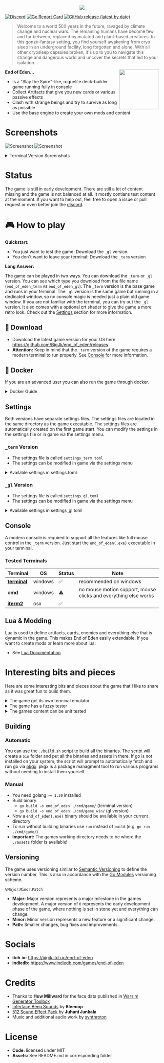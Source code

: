 <p align="center">
  <img align="center" src=".github/header.png" />
</p>

[![Discord](https://img.shields.io/discord/1099310842564059168?label=discord)](https://discord.gg/XpDvfvVuB2) [![Go Report Card](https://goreportcard.com/badge/github.com/BigJk/end_of_eden)](https://goreportcard.com/report/github.com/BigJk/end_of_eden) [![GitHub release (latest by date)](https://img.shields.io/github/v/release/BigJk/end_of_eden)](https://github.com/BigJk/end_of_eden/releases)

> Welcome to a world 500 years in the future, ravaged by climate change and nuclear wars. The remaining humans have become few and far between, replaced by mutated and plant-based creatures. In this gonzo-fantasy setting, you find yourself awakening from cryo sleep in an underground facility, long forgotten and alone. With all other cryosleep capsules broken, it's up to you to navigate this strange and dangerous world and uncover the secrets that led to your isolation...

<a href="https://bigjk.itch.io/end-of-eden"><img align="right" src="http://jessemillar.github.io/available-on-itchio-badge/badge-bw.png" width="130"></img></a>

**End of Eden...**
- Is a "Slay the Spire"-like, roguelite deck-builder game running fully in console
- Collect Artifacts that give you new cards or various passive effects
- Clash with strange beings and try to survive as long as possible
- Use the base engine to create your own mods and content

# Screenshots

![Screenshot](.github/screenshot_gl1.png)
![Screenshot](.github/screenshot_gl3.png)

<details><summary>Terminal Version Screenshots</summary>


![Screenshot](.github/screenshot.png)
![Screenshot](.github/screenshot_merchant.png)
</details>

# Status

The game is still in early development. There are still a lot of content missing and the game is not balanced at all. It mostly contians test content at the moment. If you want to help out, feel free to open a issue or pull request or even better join the [discord](https://discord.gg/XpDvfvVuB2).

# :video_game: How to play

**Quickstart:**

- You just want to test the game: Download the ``_gl`` version
- You don't want to leave your terminal: Download the ``_term`` version

**Long Answer:**


The game can be played in two ways. You can download the ``_term`` or ``_gl`` version. You can see which type you download from the file name (``end_of_eden_term`` vs ``end_of_eden_gl``). The ``_term`` version is the base game and runs in your terminal. The ``_gl`` version is the same game but running in a dedicated window, so no console magic is needed just a plain old game window. If you are not familiar with the terminal, you can try out the ``_gl`` version. It also comes with a optional crt shader to give the game a more retro look. Check out the [Settings](#settings) section for more information.

## :file_folder: Download

- Download the latest game version for your OS here https://github.com/BigJk/end_of_eden/releases
- **Attention:** Keep in mind that the ``_term`` version of the game requires a modern terminal to run properly. See [Console](#console) for more information.

## :whale: Docker

If you are an advanced user you can also run the game through docker.

<details><summary>Docker Guide</summary>


### Pull Image

```
docker pull ghcr.io/bigjk/end_of_eden:master
```

### Base Game

You can run the base game through docker, but audio is not supported. You also have to specify the terminal capabilities via environment flags. The following example uses the ``xterm-256color`` terminal and enables true color support.

````
docker run --name end_of_eden -e TERM=xterm-256color -e COLORTERM=truecolor -it ghcr.io/bigjk/end_of_eden:master /app/end_of_eden --audio=false
````

Possible options for the ``TERM`` environment variable are:
- ``xterm-256color``
- ``xterm``
- ``screen-256color``
- ``screen``
- ``vt100``
and more...

``COLORTERM`` defines if the terminal supports true color. If you are using a modern terminal its probably safe to set this to ``truecolor``. Other options are ``24bit``, ``16mil`` and ``8bit``.

### SSH Server

````
docker run --name end_of_eden -p 8275:8273 -it ghcr.io/bigjk/end_of_eden:master /app/end_of_eden_ssh
````

</details>

## Settings

Both versions have separate settings files. The settings files are located in the same directory as the game executable. The settings files are automatically created on the first game start. You can modify the settings in the settings file or in game via the settings menu.

### ``_term`` Version

- The settings file is called ``settings_term.toml``
- The settings can be modified in game via the settings menu

<details><summary>Available settings in settings.toml</summary>

```toml
# Audio volume
#
volume = 1.0

# Mods that should be loaded (can be edited in game)
#
mods = [ "example_mod", "other_mod" ]
```

</details>

### ``_gl`` Version

- The settings file is called ``settings_gl.toml``
- The settings can be modified in game via the settings menu

<details><summary>Available settings in settings_gl.toml</summary>

```toml
# Audio volume
#
volume = 1.0

# Mods that should be loaded (can be edited in game)
#
mods = [ "example_mod", "other_mod" ]

# Enable or disable audio
#
audio = true

# Enable or disable the crt shader
#
crt = true

# Enable or disable the grain shader
#
grain = true

# DPI scaling
#
dpi = 1

# Font to be used for normal, italic and bold text.
# The font needs to be relative to ./assets/fonts.
# Using a nerd font is recommended: https://www.nerdfonts.com/font-downloads
#
font_normal = 'BigBlueTermPlusNerdFont-Regular.ttf'
font_italic = 'BigBlueTermPlusNerdFont-Regular.ttf'
font_bold = 'BigBlueTermPlusNerdFont-Regular.ttf'

# Font size
#
font_size = 12

# Max fps
#
fps = 30

# Window size
#
height = 800
width = 1100
```

</details>

## Console

A modern console is required to support all the features like full mouse control in the ``_term`` version. Just start the  ``end_of_eden(.exe)`` executable in your terminal.

### Tested Terminals
| Terminal                                              |   OS    | Status             | Note                                                            |
|-------------------------------------------------------|---------|--------------------|-----------------------------------------------------------------|
| **[terminal](https://github.com/microsoft/terminal)** | windows | :white_check_mark: | recommended on windows                                          |
| **cmd**                                               | windows | :warning:          | no mouse motion support, mouse clicks and everything else works |
| **[iterm2](https://iterm2.com/)**                     | osx     | :white_check_mark: |                                                                 |

## Lua & Modding

Lua is used to define artifacts, cards, enemies and everything else that is dynamic in the game. This makes End of Eden easily extendable. If you want to create mods or learn more about lua:

- See [Lua Documentation](docs/LUA_DOCS.md)

# Interesting bits and pieces

Here are some interesting bits and pieces about the game that I like to share as it was great fun to build them.

<details><summary>The game got its own terminal emulator</summary>

While the game can run in the terminal perfectly fine, I wanted to provide non-terminal users with a way to play the game without having to deal with the terminal themselves. So, I thought, "How hard can it be to write a simple terminal emulator in Go?" To my surprise, it wasn't that difficult. I had a lot of fun while writing [CRT](https://github.com/BigJk/crt). A nice side effect is the possibility of including CRT shaders that give the game an even more retro feeling.

</details>

<details><summary>The game has a fuzzy tester</summary>

I had a bunch of problems when I integrated the Lua scripting at the beginning. From simple nil dereference to Lua exploding on me, debugging the Lua code isn't as straightforward as debugging Go itself. I ran into a bunch of edge cases in my game's code where a certain chain of events would cause a panic. To counter that, I implemented a small fuzzy tester that throws operations at the game in random order, hoping to trigger a panic. If a panic happens, the fuzzy tester shows which chain of operations, together with which values, resulted in the panic.

Here is an example operation that will try to cast a card with a random target. It also picks values like empty strings or IDs of other objects. A fuzzy tester wouldn't be a fuzzy tester if it only threw nice input at the system ;)

```go
func castCardOp(rnd *rand.Rand, s *game.Session) string {
    guid := Shuffle(rnd, lo.Flatten([][]string{{""}, s.GetInstances(), s.GetActors()}))[0]
    target := Shuffle(rnd, lo.Flatten([][]string{{""}, s.GetInstances(), s.GetActors()}))[0]
    s.CastCard(guid, target)
    return fmt.Sprintf("Cast card with guid '%s' on '%s'", guid, target)
}
```

This is also integrated into the CI of this game. Each time a commit is pushed that changes Lua or Go, the fuzzy tester will be run for 30 seconds on 2 cores. If it fails, the CI pipeline fails.

Check the code out in /cmd/internal/fuzzy_tester.

</details>

<details><summary>The games content can be unit tested</summary>

Testing game content by hand or ensuring that it works as expected can be annoying. The most straightforward way is to go into the game, use whatever debugging terminal it has, and give yourself whatever items you need to test it. Fortunately, "End of Eden" is a rather simple game, turn-based, and has no complex 3D shenanigans. So, why not test cards, artifacts, etc., with unit tests? Testing game content in isolation might not help with finding certain edge cases that only happen in combination with each other, but it does a good job of validating the basic behavior and makes it easy to iterate quickly without having to start the game a bunch of times to see if everything works.

So, I wrote a small testing utility that executes the test function on all the registered game content. Here you can see the test function for the BLOCK status effect. For each test, a clean game state will be created, and the given game content is given to the player. In this test, we assert that the player has one status effect of the BLOCK type. Then we let an enemy damage the player and check if the damage is negated as expected.

```lua
register_status_effect("BLOCK", {
    name = "Block",
    description = "Decreases incoming damage for each stack",
    -- ...
    test = function()
        return assert_chain({
            function() return assert_status_effect_count(1) end,
            function() return assert_status_effect("BLOCK", 1) end,
            function ()
                local dummy = add_actor_by_enemy("DUMMY")
                local damage = deal_damage(dummy, PLAYER_ID, 1)
                if damage ~= 0 then
                    return "Expected 0 damage, got " .. damage
                end

                damage = deal_damage(dummy, PLAYER_ID, 2)
                if damage ~= 2 then
                    return "Expected 2 damage, got " .. damage
                end
            end
        })
    end
})
```

Integrating this into the normal Go testing was easy, so you can use go test to test the content or use the standalone testing binary. Here is an example output when using go test:

```
=== RUN   TestGame
=== RUN   TestGame/Artifact:COMBAT_GLOVES
=== RUN   TestGame/Artifact:COMBAT_GLASSES
=== RUN   TestGame/Card:ENERGY_DRINK
=== RUN   TestGame/Card:ARM_MOUNTED_GUN
=== RUN   TestGame/Card:CROWBAR
=== RUN   TestGame/Card:VIBRO_KNIFE
=== RUN   TestGame/Card:ENERGY_DRINK_3
=== RUN   TestGame/Card:NANO_CHARGER
=== RUN   TestGame/Card:STIM_PACK
=== RUN   TestGame/Card:MELEE_HIT
=== RUN   TestGame/Card:ENERGY_DRINK_2
=== RUN   TestGame/Card:LZR_PISTOL
=== RUN   TestGame/Card:HAR_II
=== RUN   TestGame/StatusEffect:NANO_CHARGER
=== RUN   TestGame/StatusEffect:ULTRA_FLASH_SHIELD
=== RUN   TestGame/StatusEffect:BLOCK
=== RUN   TestGame/StatusEffect:BOUNCE_SHIELD
=== RUN   TestGame/StatusEffect:FLASH_BANG
=== RUN   TestGame/StatusEffect:FLASH_SHIELD
```

This is also integrated into the CI of this game. Each time a commit is pushed that changes Lua or Go, the tester will be run. If it fails, the CI pipeline fails.

Check the code out in /cmd/internal/tester.

</details>

## Building

### Automatic

You can use the ``./build.sh`` script to build all the binaries. The script will create a ``bin`` folder and put all the binaries and assets in there. If go is not installed on your system, the script will prompt to automatically fetch and run go via [pkgx](https://pkgx.dev/). pkgx is a package managment tool to run various programs without needing to install them yourself.

### Manual

- You need golang ``>= 1.20`` installed
- Build binary:
  - ``go build -o end_of_eden ./cmd/game/`` (terminal version)
  - ``go build -o end_of_eden ./cmd/game_win/`` (gl version)
- Now a ``end_of_eden(.exe)`` binary should be available in your current directory
- To run without building binaries use ``run`` instead of ``build`` (e.g. ``go run ./cmd/game/``)
- **Important:** The games working directory needs to be where the ``./assets`` folder is available!

## Versioning

The game uses versioning similar to [Semantic Versioning](https://semver.org/) to define the version number. This is also in accordance with the [Go Modules](https://go.dev/doc/modules/version-numbers) versioning scheme.

v``Major``.``Minor``.``Patch``

- **Major:** Major version represents a major milestone in the games development. A major version of ``0`` represents the early development phase of the game, where nothing is set in stone yet and everything can change.
- **Minor:** Minor version represents a new feature or a significant change.
- **Path:** Smaller changes, bug fixes and improvements.

# Socials

- **itch.io:** https://bigjk.itch.io/end-of-eden
- **indiedb:** https://www.indiedb.com/games/end-of-eden

# Credits

- Thanks to **Huw Millward** for the face data published in [Warsim Generator Toolbox](https://huw2k8.itch.io/warsims-generator-toolbox)
- [Interface Beep Sounds](https://bleeoop.itch.io/interface-bleeps) by **Bleeoop**
- [512 Sound Effect Pack](https://opengameart.org/content/512-sound-effects-8-bit-style) by **Juhani Junkala**
- Music and additional audio work by [synthroton](https://synthroton.bandcamp.com/)

# License

- **Code:** licensed under MIT
- **Assets:** See README.md in corresponding folder
